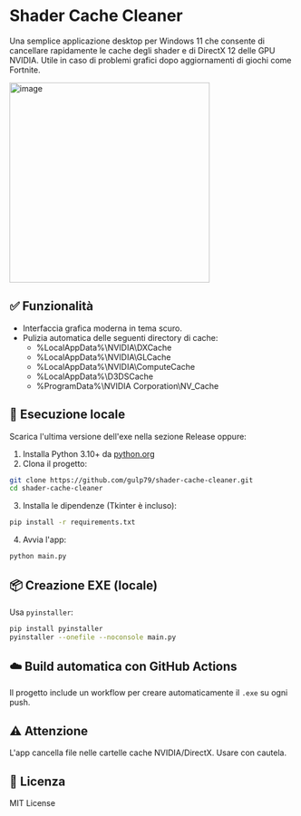 # Shader Cache Cleaner

Una semplice applicazione desktop per Windows 11 che consente di cancellare rapidamente le cache degli shader e di DirectX 12 delle GPU NVIDIA. Utile in caso di problemi grafici dopo aggiornamenti di giochi come Fortnite.

<img width="353" alt="image" src="https://github.com/user-attachments/assets/955aeb2e-70b5-46b0-9aba-46bfea590720" />


## ✅ Funzionalità

- Interfaccia grafica moderna in tema scuro.
- Pulizia automatica delle seguenti directory di cache:
  - %LocalAppData%\NVIDIA\DXCache
  - %LocalAppData%\NVIDIA\GLCache
  - %LocalAppData%\NVIDIA\ComputeCache
  - %LocalAppData%\D3DSCache
  - %ProgramData%\NVIDIA Corporation\NV_Cache

## 🚀 Esecuzione locale

Scarica l'ultima versione dell'exe nella sezione Release oppure:

1. Installa Python 3.10+ da [python.org](https://www.python.org)
2. Clona il progetto:

```bash
git clone https://github.com/gulp79/shader-cache-cleaner.git
cd shader-cache-cleaner
```

3. Installa le dipendenze (Tkinter è incluso):

```bash
pip install -r requirements.txt
```

4. Avvia l'app:

```bash
python main.py
```

## 📦 Creazione EXE (locale)

Usa `pyinstaller`:

```bash
pip install pyinstaller
pyinstaller --onefile --noconsole main.py
```

## ☁️ Build automatica con GitHub Actions

Il progetto include un workflow per creare automaticamente il `.exe` su ogni push.

## ⚠️ Attenzione

L'app cancella file nelle cartelle cache NVIDIA/DirectX. Usare con cautela.

## 📝 Licenza

MIT License
